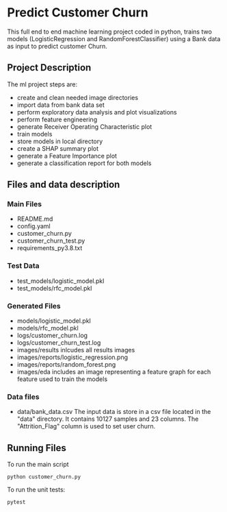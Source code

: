# Predict Customer Churn

This full end to end machine learning project coded in python,
trains two models (LogisticRegression and RandomForestClassifier) using a Bank data as input
to predict customer Churn.

## Project Description
The ml project steps are:
- create and clean needed image directories
- import data from bank data set
- perform exploratory data analysis and plot visualizations
- perform feature engineering
- generate Receiver Operating Characteristic plot
- train models
- store models in local directory
- create a SHAP summary plot
- generate a Feature Importance plot
- generate a classification report for both models

## Files and data description

### Main Files
- README.md
- config.yaml
- customer_churn.py
- customer_churn_test.py
- requirements_py3.8.txt

### Test Data
- test_models/logistic_model.pkl
- test_models/rfc_model.pkl

### Generated Files
- models/logistic_model.pkl
- models/rfc_model.pkl
- logs/customer_churn.log
- logs/customer_churn_test.log
- images/results inlcudes all results images
- images/reports/logistic_regression.png
- images/reports/random_forest.png
- images/eda includes an image representing a feature graph for each feature used to train the models

### Data files
- data/bank_data.csv
The input data is store in a csv file located in the "data" directory.
It contains 10127 samples and 23 columns.
The "Attrition_Flag" column is used to set user churn.

## Running Files
To run the main script
```
python customer_churn.py
```

To run the unit tests:
```
pytest
```



